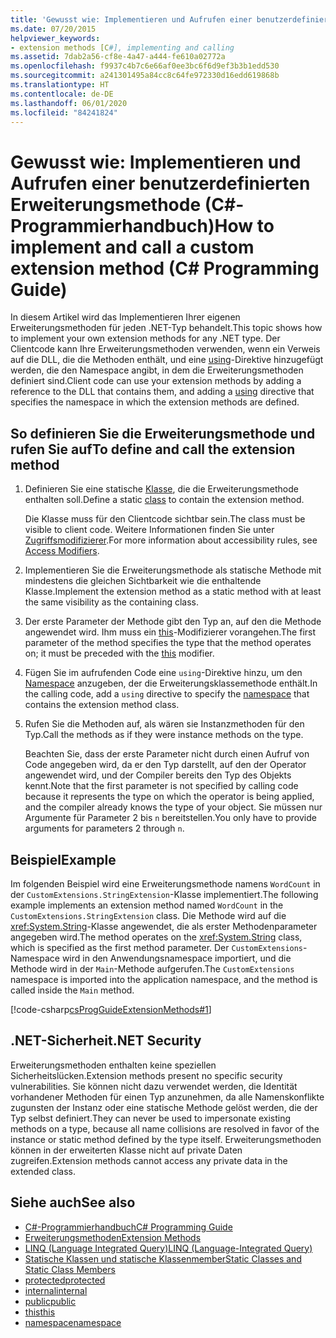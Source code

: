 ```yaml
---
title: 'Gewusst wie: Implementieren und Aufrufen einer benutzerdefinierten Erweiterungsmethode – C#-Programmierhandbuch'
ms.date: 07/20/2015
helpviewer_keywords:
- extension methods [C#], implementing and calling
ms.assetid: 7dab2a56-cf8e-4a47-a444-fe610a02772a
ms.openlocfilehash: f9937c4b7c6e66af0ee3bc6f6d9ef3b3b1edd530
ms.sourcegitcommit: a241301495a84cc8c64fe972330d16edd619868b
ms.translationtype: HT
ms.contentlocale: de-DE
ms.lasthandoff: 06/01/2020
ms.locfileid: "84241824"
---
```

# <a name="how-to-implement-and-call-a-custom-extension-method-c-programming-guide"></a><span data-ttu-id="63e1f-102">Gewusst wie: Implementieren und Aufrufen einer benutzerdefinierten Erweiterungsmethode (C#-Programmierhandbuch)</span><span class="sxs-lookup"><span data-stu-id="63e1f-102">How to implement and call a custom extension method (C# Programming Guide)</span></span>
<span data-ttu-id="63e1f-103">In diesem Artikel wird das Implementieren Ihrer eigenen Erweiterungsmethoden für jeden .NET-Typ behandelt.</span><span class="sxs-lookup"><span data-stu-id="63e1f-103">This topic shows how to implement your own extension methods for any .NET type.</span></span> <span data-ttu-id="63e1f-104">Der Clientcode kann Ihre Erweiterungsmethoden verwenden, wenn ein Verweis auf die DLL, die die Methoden enthält, und eine [using](../../language-reference/keywords/using-directive.md)-Direktive hinzugefügt werden, die den Namespace angibt, in dem die Erweiterungsmethoden definiert sind.</span><span class="sxs-lookup"><span data-stu-id="63e1f-104">Client code can use your extension methods by adding a reference to the DLL that contains them, and adding a [using](../../language-reference/keywords/using-directive.md) directive that specifies the namespace in which the extension methods are defined.</span></span>  
  
## <a name="to-define-and-call-the-extension-method"></a><span data-ttu-id="63e1f-105">So definieren Sie die Erweiterungsmethode und rufen Sie auf</span><span class="sxs-lookup"><span data-stu-id="63e1f-105">To define and call the extension method</span></span>  
  
1. <span data-ttu-id="63e1f-106">Definieren Sie eine statische [Klasse](./static-classes-and-static-class-members.md), die die Erweiterungsmethode enthalten soll.</span><span class="sxs-lookup"><span data-stu-id="63e1f-106">Define a static [class](./static-classes-and-static-class-members.md) to contain the extension method.</span></span>  
  
     <span data-ttu-id="63e1f-107">Die Klasse muss für den Clientcode sichtbar sein.</span><span class="sxs-lookup"><span data-stu-id="63e1f-107">The class must be visible to client code.</span></span> <span data-ttu-id="63e1f-108">Weitere Informationen finden Sie unter [Zugriffsmodifizierer](./access-modifiers.md).</span><span class="sxs-lookup"><span data-stu-id="63e1f-108">For more information about accessibility rules, see [Access Modifiers](./access-modifiers.md).</span></span>  
  
2. <span data-ttu-id="63e1f-109">Implementieren Sie die Erweiterungsmethode als statische Methode mit mindestens die gleichen Sichtbarkeit wie die enthaltende Klasse.</span><span class="sxs-lookup"><span data-stu-id="63e1f-109">Implement the extension method as a static method with at least the same visibility as the containing class.</span></span>  
  
3. <span data-ttu-id="63e1f-110">Der erste Parameter der Methode gibt den Typ an, auf den die Methode angewendet wird. Ihm muss ein [this](../../language-reference/keywords/this.md)-Modifizierer vorangehen.</span><span class="sxs-lookup"><span data-stu-id="63e1f-110">The first parameter of the method specifies the type that the method operates on; it must be preceded with the [this](../../language-reference/keywords/this.md) modifier.</span></span>  
  
4. <span data-ttu-id="63e1f-111">Fügen Sie im aufrufenden Code eine `using`-Direktive hinzu, um den [Namespace](../../language-reference/keywords/namespace.md) anzugeben, der die Erweiterungsklassemethode enthält.</span><span class="sxs-lookup"><span data-stu-id="63e1f-111">In the calling code, add a `using` directive to specify the [namespace](../../language-reference/keywords/namespace.md) that contains the extension method class.</span></span>  
  
5. <span data-ttu-id="63e1f-112">Rufen Sie die Methoden auf, als wären sie Instanzmethoden für den Typ.</span><span class="sxs-lookup"><span data-stu-id="63e1f-112">Call the methods as if they were instance methods on the type.</span></span>  
  
     <span data-ttu-id="63e1f-113">Beachten Sie, dass der erste Parameter nicht durch einen Aufruf von Code angegeben wird, da er den Typ darstellt, auf den der Operator angewendet wird, und der Compiler bereits den Typ des Objekts kennt.</span><span class="sxs-lookup"><span data-stu-id="63e1f-113">Note that the first parameter is not specified by calling code because it represents the type on which the operator is being applied, and the compiler already knows the type of your object.</span></span> <span data-ttu-id="63e1f-114">Sie müssen nur Argumente für Parameter 2 bis `n` bereitstellen.</span><span class="sxs-lookup"><span data-stu-id="63e1f-114">You only have to provide arguments for parameters 2 through `n`.</span></span>  
  
## <a name="example"></a><span data-ttu-id="63e1f-115">Beispiel</span><span class="sxs-lookup"><span data-stu-id="63e1f-115">Example</span></span>  
 <span data-ttu-id="63e1f-116">Im folgenden Beispiel wird eine Erweiterungsmethode namens `WordCount` in der `CustomExtensions.StringExtension`-Klasse implementiert.</span><span class="sxs-lookup"><span data-stu-id="63e1f-116">The following example implements an extension method named `WordCount` in the `CustomExtensions.StringExtension` class.</span></span> <span data-ttu-id="63e1f-117">Die Methode wird auf die <xref:System.String>-Klasse angewendet, die als erster Methodenparameter angegeben wird.</span><span class="sxs-lookup"><span data-stu-id="63e1f-117">The method operates on the <xref:System.String> class, which is specified as the first method parameter.</span></span> <span data-ttu-id="63e1f-118">Der `CustomExtensions`-Namespace wird in den Anwendungsnamespace importiert, und die Methode wird in der `Main`-Methode aufgerufen.</span><span class="sxs-lookup"><span data-stu-id="63e1f-118">The `CustomExtensions` namespace is imported into the application namespace, and the method is called inside the `Main` method.</span></span>  
  
 [!code-csharp[csProgGuideExtensionMethods#1](~/samples/snippets/csharp/VS_Snippets_VBCSharp/csProgGuideExtensionMethods/cs/extensionmethods.cs#1)]  
  
## <a name="net-security"></a><span data-ttu-id="63e1f-119">.NET-Sicherheit</span><span class="sxs-lookup"><span data-stu-id="63e1f-119">.NET Security</span></span>  
 <span data-ttu-id="63e1f-120">Erweiterungsmethoden enthalten keine speziellen Sicherheitslücken.</span><span class="sxs-lookup"><span data-stu-id="63e1f-120">Extension methods present no specific security vulnerabilities.</span></span> <span data-ttu-id="63e1f-121">Sie können nicht dazu verwendet werden, die Identität vorhandener Methoden für einen Typ anzunehmen, da alle Namenskonflikte zugunsten der Instanz oder eine statische Methode gelöst werden, die der Typ selbst definiert.</span><span class="sxs-lookup"><span data-stu-id="63e1f-121">They can never be used to impersonate existing methods on a type, because all name collisions are resolved in favor of the instance or static method defined by the type itself.</span></span> <span data-ttu-id="63e1f-122">Erweiterungsmethoden können in der erweiterten Klasse nicht auf private Daten zugreifen.</span><span class="sxs-lookup"><span data-stu-id="63e1f-122">Extension methods cannot access any private data in the extended class.</span></span>  
  
## <a name="see-also"></a><span data-ttu-id="63e1f-123">Siehe auch</span><span class="sxs-lookup"><span data-stu-id="63e1f-123">See also</span></span>

- [<span data-ttu-id="63e1f-124">C#-Programmierhandbuch</span><span class="sxs-lookup"><span data-stu-id="63e1f-124">C# Programming Guide</span></span>](../index.md)
- [<span data-ttu-id="63e1f-125">Erweiterungsmethoden</span><span class="sxs-lookup"><span data-stu-id="63e1f-125">Extension Methods</span></span>](./extension-methods.md)
- [<span data-ttu-id="63e1f-126">LINQ (Language Integrated Query)</span><span class="sxs-lookup"><span data-stu-id="63e1f-126">LINQ (Language-Integrated Query)</span></span>](../../linq/linq-in-csharp.md)
- [<span data-ttu-id="63e1f-127">Statische Klassen und statische Klassenmember</span><span class="sxs-lookup"><span data-stu-id="63e1f-127">Static Classes and Static Class Members</span></span>](./static-classes-and-static-class-members.md)
- [<span data-ttu-id="63e1f-128">protected</span><span class="sxs-lookup"><span data-stu-id="63e1f-128">protected</span></span>](../../language-reference/keywords/protected.md)
- [<span data-ttu-id="63e1f-129">internal</span><span class="sxs-lookup"><span data-stu-id="63e1f-129">internal</span></span>](../../language-reference/keywords/internal.md)
- [<span data-ttu-id="63e1f-130">public</span><span class="sxs-lookup"><span data-stu-id="63e1f-130">public</span></span>](../../language-reference/keywords/public.md)
- [<span data-ttu-id="63e1f-131">this</span><span class="sxs-lookup"><span data-stu-id="63e1f-131">this</span></span>](../../language-reference/keywords/this.md)
- [<span data-ttu-id="63e1f-132">namespace</span><span class="sxs-lookup"><span data-stu-id="63e1f-132">namespace</span></span>](../../language-reference/keywords/namespace.md)
